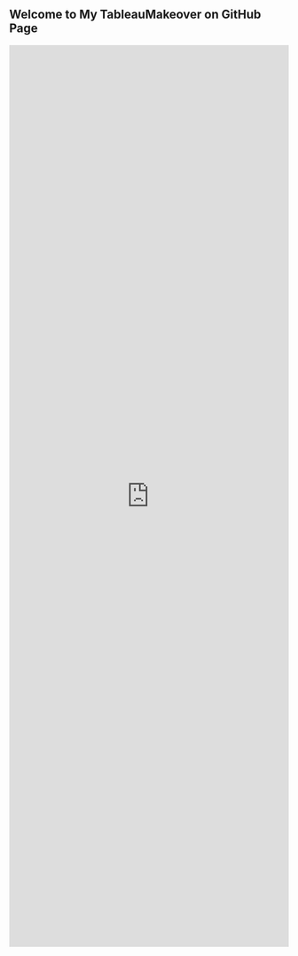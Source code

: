 ## Welcome to My TableauMakeover on GitHub Page

<center><iframe src="https://public.tableau.com/views/WKSP01/Dashboard2?:language=en&:display_count=y&:origin=viz_share_link" width="100%" height="1627" frameborder="0"></iframe></center>

